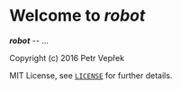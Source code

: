 # Welcome to *robot*

__*robot*__ -- ...

Copyright (c) 2016 Petr Vepřek

MIT License, see [`LICENSE`](./LICENSE) for further details.
